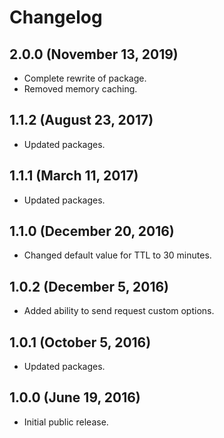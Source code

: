 # Changelog

## 2.0.0 (November 13, 2019)

- Complete rewrite of package.
- Removed memory caching.

## 1.1.2 (August 23, 2017)

- Updated packages.

## 1.1.1 (March 11, 2017)

- Updated packages.

## 1.1.0 (December 20, 2016)

- Changed default value for TTL to 30 minutes.

## 1.0.2 (December 5, 2016)

- Added ability to send request custom options.

## 1.0.1 (October 5, 2016)

- Updated packages.

## 1.0.0 (June 19, 2016)

- Initial public release.
